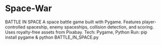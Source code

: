 # Space-War
BATTLE IN SPACE A space battle game built with Pygame. Features player-controlled spaceship, enemy spaceships, collision detection, and scoring. Uses royalty-free assets from Pixabay.  Tech: Pygame, Python  Run: pip install pygame &amp; python BATTLE_IN_SPACE.py

